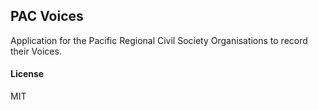## PAC Voices

Application for the Pacific Regional Civil Society Organisations to record their Voices.

#### License

MIT
